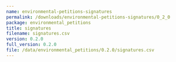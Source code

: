 ```yaml
---
name: environmental-petitions-signatures
permalink: /downloads/environmental-petitions-signatures/0_2_0
package: environmental_petitions
title: signatures
filename: signatures.csv
version: 0.2.0
full_version: 0.2.0
file: /data/environmental_petitions/0.2.0/signatures.csv
---
```


